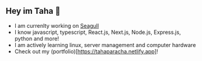 ## Hey im Taha 👋

- I am currenlty working on [Seagull](https://github.com/seagull-app)
- I know javascript, typescript, React.js, Next.js, Node.js, Express.js, python and more!
- I am actively learning linux, server management and computer hardware
- Check out my (portfolio)[https://tahaparacha.netlify.app]!

<!--
**parachataha/parachataha** is a ✨ _special_ ✨ repository because its `README.md` (this file) appears on your GitHub profile.

Here are some ideas to get you started:

- 🔭 I’m currently working on ...
- 🌱 I’m currently learning ...
- 👯 I’m looking to collaborate on ...
- 🤔 I’m looking for help with ...
- 💬 Ask me about ...
- 📫 How to reach me: ...
- 😄 Pronouns: ...
- ⚡ Fun fact: ...
-->
